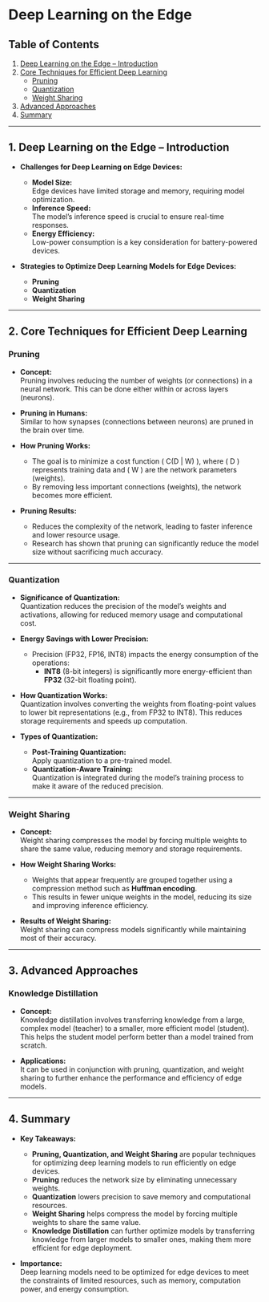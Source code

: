 # Deep Learning on the Edge
## Table of Contents

1. [Deep Learning on the Edge – Introduction](#deep-learning-on-the-edge-introduction)
2. [Core Techniques for Efficient Deep Learning](#core-techniques-for-efficient-deep-learning)
   - [Pruning](#pruning)
   - [Quantization](#quantization)
   - [Weight Sharing](#weight-sharing)
3. [Advanced Approaches](#advanced-approaches)
4. [Summary](#summary)

---

## 1. Deep Learning on the Edge – Introduction

- **Challenges for Deep Learning on Edge Devices:**
  - **Model Size:**  
    Edge devices have limited storage and memory, requiring model optimization.
  - **Inference Speed:**  
    The model’s inference speed is crucial to ensure real-time responses.
  - **Energy Efficiency:**  
    Low-power consumption is a key consideration for battery-powered devices.

- **Strategies to Optimize Deep Learning Models for Edge Devices:**
  - **Pruning**  
  - **Quantization**  
  - **Weight Sharing**

---

## 2. Core Techniques for Efficient Deep Learning

### Pruning

- **Concept:**  
  Pruning involves reducing the number of weights (or connections) in a neural network. This can be done either within or across layers (neurons).
  
- **Pruning in Humans:**  
  Similar to how synapses (connections between neurons) are pruned in the brain over time.

- **How Pruning Works:**  
  - The goal is to minimize a cost function \( C(D | W) \), where \( D \) represents training data and \( W \) are the network parameters (weights).
  - By removing less important connections (weights), the network becomes more efficient.

- **Pruning Results:**  
  - Reduces the complexity of the network, leading to faster inference and lower resource usage.
  - Research has shown that pruning can significantly reduce the model size without sacrificing much accuracy.

---

### Quantization

- **Significance of Quantization:**  
  Quantization reduces the precision of the model’s weights and activations, allowing for reduced memory usage and computational cost.

- **Energy Savings with Lower Precision:**  
  - Precision (FP32, FP16, INT8) impacts the energy consumption of the operations:
    - **INT8** (8-bit integers) is significantly more energy-efficient than **FP32** (32-bit floating point).
  
- **How Quantization Works:**  
  Quantization involves converting the weights from floating-point values to lower bit representations (e.g., from FP32 to INT8). This reduces storage requirements and speeds up computation.

- **Types of Quantization:**
  - **Post-Training Quantization:**  
    Apply quantization to a pre-trained model.
  - **Quantization-Aware Training:**  
    Quantization is integrated during the model’s training process to make it aware of the reduced precision.

---

### Weight Sharing

- **Concept:**  
  Weight sharing compresses the model by forcing multiple weights to share the same value, reducing memory and storage requirements.

- **How Weight Sharing Works:**  
  - Weights that appear frequently are grouped together using a compression method such as **Huffman encoding**.
  - This results in fewer unique weights in the model, reducing its size and improving inference efficiency.

- **Results of Weight Sharing:**  
  Weight sharing can compress models significantly while maintaining most of their accuracy.

---

## 3. Advanced Approaches

### Knowledge Distillation

- **Concept:**  
  Knowledge distillation involves transferring knowledge from a large, complex model (teacher) to a smaller, more efficient model (student). This helps the student model perform better than a model trained from scratch.

- **Applications:**  
  It can be used in conjunction with pruning, quantization, and weight sharing to further enhance the performance and efficiency of edge models.

---

## 4. Summary

- **Key Takeaways:**
  - **Pruning, Quantization, and Weight Sharing** are popular techniques for optimizing deep learning models to run efficiently on edge devices.
  - **Pruning** reduces the network size by eliminating unnecessary weights.  
  - **Quantization** lowers precision to save memory and computational resources.  
  - **Weight Sharing** helps compress the model by forcing multiple weights to share the same value.
  - **Knowledge Distillation** can further optimize models by transferring knowledge from larger models to smaller ones, making them more efficient for edge deployment.

- **Importance:**  
  Deep learning models need to be optimized for edge devices to meet the constraints of limited resources, such as memory, computation power, and energy consumption.